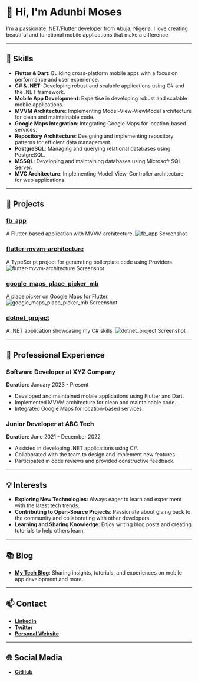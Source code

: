 # 👋 Hi, I'm Adunbi Moses

I'm a passionate .NET/Flutter developer from Abuja, Nigeria. I love creating beautiful and functional mobile applications that make a difference.

---

## 🌟 Skills
- **Flutter & Dart**: Building cross-platform mobile apps with a focus on performance and user experience.
- **C# & .NET**: Developing robust and scalable applications using C# and the .NET framework.
- **Mobile App Development**: Expertise in developing robust and scalable mobile applications.
- **MVVM Architecture**: Implementing Model-View-ViewModel architecture for clean and maintainable code.
- **Google Maps Integration**: Integrating Google Maps for location-based services.
- **Repository Architecture**: Designing and implementing repository patterns for efficient data management.
- **PostgreSQL**: Managing and querying relational databases using PostgreSQL.
- **MSSQL**: Developing and maintaining databases using Microsoft SQL Server.
- **MVC Architecture**: Implementing Model-View-Controller architecture for web applications.

---

## 🚀 Projects

### [fb_app](https://github.com/artkinx/fb_app)
A Flutter-based application with MVVM architecture.
![fb_app Screenshot](screenshots/fb_app.png)

### [flutter-mvvm-architecture](https://github.com/artkinx/flutter-mvvm-architecture)
A TypeScript project for generating boilerplate code using Providers.
![flutter-mvvm-architecture Screenshot](screenshots/flutter_mvvm_architecture.png)

### [google_maps_place_picker_mb](https://github.com/artkinx/google_maps_place_picker_mb)
A place picker on Google Maps for Flutter.
![google_maps_place_picker_mb Screenshot](screenshots/google_maps_place_picker_mb.png)

### [dotnet_project](https://github.com/artkinx/dotnet_project)
A .NET application showcasing my C# skills.
![dotnet_project Screenshot](screenshots/dotnet_project.png)

---

## 💼 Professional Experience

### Software Developer at XYZ Company
**Duration**: January 2023 - Present
- Developed and maintained mobile applications using Flutter and Dart.
- Implemented MVVM architecture for clean and maintainable code.
- Integrated Google Maps for location-based services.

### Junior Developer at ABC Tech
**Duration**: June 2021 - December 2022
- Assisted in developing .NET applications using C#.
- Collaborated with the team to design and implement new features.
- Participated in code reviews and provided constructive feedback.

---

## 💡 Interests
- **Exploring New Technologies**: Always eager to learn and experiment with the latest tech trends.
- **Contributing to Open-Source Projects**: Passionate about giving back to the community and collaborating with other developers.
- **Learning and Sharing Knowledge**: Enjoy writing blog posts and creating tutorials to help others learn.

---

## 📚 Blog
- **[My Tech Blog](#)**: Sharing insights, tutorials, and experiences on mobile app development and more.

---

## 📫 Contact
- **[LinkedIn](#)**
- **[Twitter](#)**
- **[Personal Website](#)**

---

## 🌐 Social Media
- **[GitHub](https://github.com/artkinx)**
